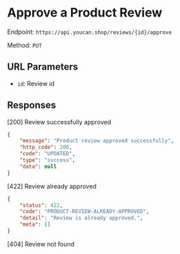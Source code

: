 # Approve a Product Review

Endpoint: `https://api.youcan.shop/reviews/{id}/approve` 

Method: `PUT`

## URL Parameters

- `id`: Review id

## Responses

[200] Review successfully approved

```json
{
    "message": "Product review approved successfully",
    "http_code": 200,
    "code": "UPDATED",
    "type": "success",
    "data": null
}
```

[422] Review already approved

```json
{
    "status": 422,
    "code": "PRODUCT-REVIEW-ALREADY-APPROVED",
    "detail": "Review is already approved.",
    "meta": []
}
```

[404] Review not found
